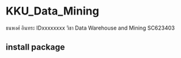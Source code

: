 # KKU_Data_Mining
ธนพงศ์ อินทระ IDxxxxxxxx วิชา Data Warehouse and Mining SC623403

## install package
